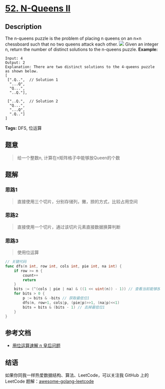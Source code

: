 # [52. N-Queens II][title]

## Description

The n-queens puzzle is the problem of placing n queens on an n×n chessboard such that no two queens attack each other.
![](https://assets.leetcode.com/uploads/2018/10/12/8-queens.png)
Given an integer n, return the number of distinct solutions to the n-queens puzzle.
**Example:**

```
Input: 4
Output: 2
Explanation: There are two distinct solutions to the 4-queens puzzle as shown below.
[
 [".Q..",  // Solution 1
  "...Q",
  "Q...",
  "..Q."],

 ["..Q.",  // Solution 2
  "Q...",
  "...Q",
  ".Q.."]
]
```

**Tags:** DFS, 位运算

## 题意
> 给一个整数n, 计算在n矩阵格子中能够放Queen的个数

## 题解

### 思路1
> 直接使用三个切片，分别存储列，撇，捺的方式，比较占用空间

### 思路2
> 直接使用一个切片，通过该切片元素直接数据换算判断

### 思路3
> 使用位运算
```go
// 关键代码
func dfs(n int, row int, cols int, pie int, na int) {
	if row >= n {
		count++
		return
	}
	bits := (^(cols | pie | na) & ((1 << uint(n)) - 1)) // 查看当前能够放置元素的位置
	for bits > 0 {
		p := bits & -bits // 获取最低位1
		dfs(n, row+1, cols|p, (pie|p)>>1, (na|p)<<1)
		bits = bits & (bits - 1) // 去掉最低位1
	}
}
```

## 参考文档
- [用位运算速解 n 皇后问题](https://zhuanlan.zhihu.com/p/22846106)

## 结语

如果你同我一样热爱数据结构、算法、LeetCode，可以关注我 GitHub 上的 LeetCode 题解：[awesome-golang-leetcode][me]

[title]: https://leetcode.com/problems/two-sum/description/
[me]: https://github.com/kylesliu/awesome-golang-leetcode
